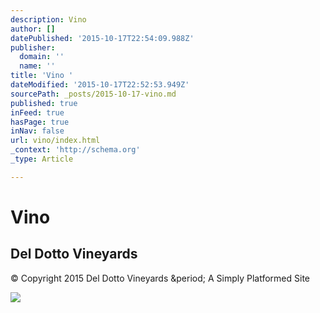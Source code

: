 ```yaml
---
description: Vino
author: []
datePublished: '2015-10-17T22:54:09.988Z'
publisher:
  domain: ''
  name: ''
title: 'Vino '
dateModified: '2015-10-17T22:52:53.949Z'
sourcePath: _posts/2015-10-17-vino.md
published: true
inFeed: true
hasPage: true
inNav: false
url: vino/index.html
_context: 'http://schema.org'
_type: Article

---
```

# Vino 

<article style=""><h1>Del Dotto Vineyards</h1><p>© Copyright 2015 Del Dotto Vineyards &amp;period; A Simply Platformed Site</p><img src="http://www.deldottovineyards.com/assets/images/crest.png" /></article>